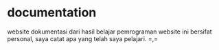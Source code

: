 # documentation
website dokumentasi dari hasil belajar pemrograman
website ini bersifat personal, saya catat apa yang telah saya pelajari.
=,=

